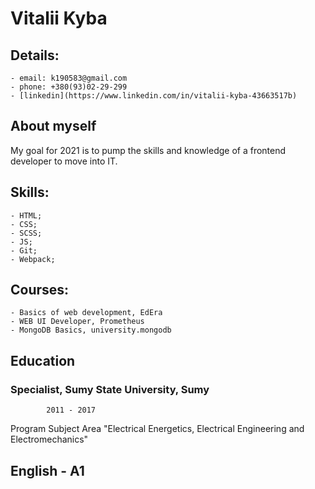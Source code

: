 # **Vitalii Kyba**

## Details:

    - email: k190583@gmail.com
    - phone: +380(93)02-29-299
    - [linkedin](https://www.linkedin.com/in/vitalii-kyba-43663517b)

## About myself

My goal for 2021 is to pump the skills and knowledge of a frontend developer to move into IT.

## Skills:

    - HTML;
    - CSS;
    - SCSS;
    - JS;
    - Git;
    - Webpack;

## Courses:

    - Basics of web development, EdEra
    - WEB UI Developer, Prometheus
    - MongoDB Basics, university.mongodb

## Education

### **Specialist, Sumy State University, Sumy**

            2011 - 2017

Program Subject Area "Electrical Energetics, Electrical Engineering and
Electromechanics"

## English - A1
